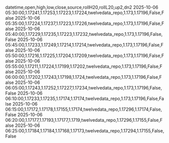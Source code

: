 datetime,open,high,low,close,source,rollH20,rollL20,up2,dn2
2025-10-06 05:30:00,1.17241,1.17253,1.17223,1.17224,twelvedata_repo,1.173,1.17196,False,False
2025-10-06 05:35:00,1.17224,1.17237,1.17223,1.17226,twelvedata_repo,1.173,1.17196,False,False
2025-10-06 05:40:00,1.17229,1.17235,1.17223,1.17232,twelvedata_repo,1.173,1.17196,False,False
2025-10-06 05:45:00,1.17233,1.17249,1.17214,1.17214,twelvedata_repo,1.173,1.17196,False,False
2025-10-06 05:50:00,1.17216,1.17225,1.17204,1.17209,twelvedata_repo,1.173,1.17196,False,False
2025-10-06 05:55:00,1.17211,1.17224,1.17199,1.17202,twelvedata_repo,1.173,1.17196,False,False
2025-10-06 06:00:00,1.17202,1.17243,1.17198,1.1724,twelvedata_repo,1.173,1.17196,False,False
2025-10-06 06:05:00,1.17243,1.17252,1.17227,1.17234,twelvedata_repo,1.173,1.17196,False,False
2025-10-06 06:10:00,1.17233,1.17235,1.17174,1.17174,twelvedata_repo,1.173,1.17196,False,False
2025-10-06 06:15:00,1.17172,1.17178,1.17155,1.17174,twelvedata_repo,1.17296,1.17174,False,False
2025-10-06 06:20:00,1.17177,1.17193,1.17177,1.1719,twelvedata_repo,1.17296,1.17155,False,False
2025-10-06 06:25:00,1.17184,1.17184,1.17168,1.17173,twelvedata_repo,1.17294,1.17155,False,False
